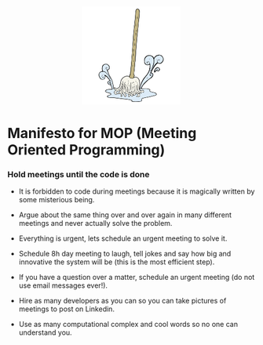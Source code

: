 <p align="center">
    <a href="#fluentscheduler">
        <img alt="logo" src="https://github.com/VitorCioletti/MOP/blob/master/icon.png?raw=true">
    </a>
</p>

# Manifesto for MOP (Meeting Oriented Programming)

### Hold meetings until the code is done

* It is forbidden to code during meetings because it is magically written by some misterious being.

* Argue about the same thing over and over again in many different meetings and never actually solve the problem.

* Everything is urgent, lets schedule an urgent meeting to solve it.

* Schedule 8h day meeting to laugh, tell jokes and say how big and innovative the system will be (this is the most efficient step).

* If you have a question over a matter, schedule an urgent meeting (do not use email messages ever!).

* Hire as many developers as you can so you can take pictures of meetings to post on Linkedin.

* Use as many computational complex and cool words so no one can understand you.
